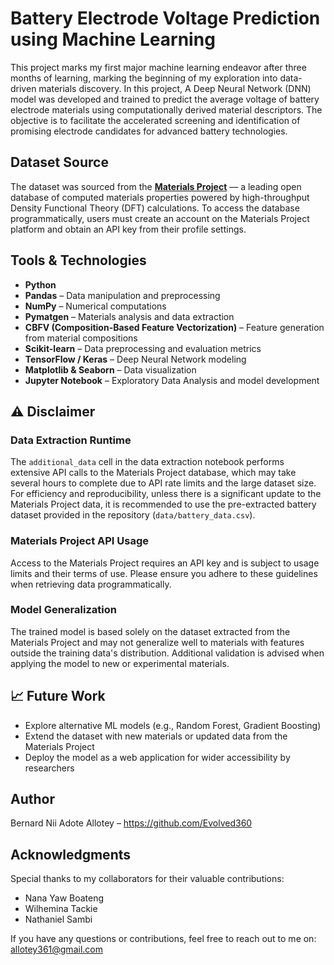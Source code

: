 #  Battery Electrode Voltage Prediction using Machine Learning
This project marks my first major machine learning endeavor after three months of learning, marking the beginning of my exploration into data-driven materials discovery. In this project, A Deep Neural Network (DNN) model was developed and trained to predict the average voltage of battery electrode materials using computationally derived material descriptors. The objective is to facilitate the accelerated screening and identification of promising electrode candidates for advanced battery technologies.

## Dataset Source
The dataset was sourced from the **[Materials Project](https://materialsproject.org/)** — a leading open database of computed materials properties powered by high-throughput Density Functional Theory (DFT) calculations. To access the database programmatically, users must create an account on the Materials Project platform and obtain an API key from their profile settings.

##  Tools & Technologies
- **Python** 
- **Pandas** – Data manipulation and preprocessing
- **NumPy** – Numerical computations
- **Pymatgen** – Materials analysis and data extraction
- **CBFV (Composition-Based Feature Vectorization)** – Feature generation from material compositions
- **Scikit-learn** – Data preprocessing and evaluation metrics
- **TensorFlow / Keras** – Deep Neural Network modeling
- **Matplotlib & Seaborn** – Data visualization
- **Jupyter Notebook** – Exploratory Data Analysis and model development

## ⚠️ Disclaimer

### Data Extraction Runtime
The `additional_data` cell in the data extraction notebook performs extensive API calls to the Materials Project database, which may take several hours to complete due to API rate limits and the large dataset size. For efficiency and reproducibility, unless there is a significant update to the Materials Project data, it is recommended to use the pre-extracted battery dataset provided in the repository (`data/battery_data.csv`).

### Materials Project API Usage
Access to the Materials Project requires an API key and is subject to usage limits and their terms of use. Please ensure you adhere to these guidelines when retrieving data programmatically.

### Model Generalization
The trained model is based solely on the dataset extracted from the Materials Project and may not generalize well to materials with features outside the training data's distribution. Additional validation is advised when applying the model to new or experimental materials.

## 📈 Future Work
- Explore alternative ML models (e.g., Random Forest, Gradient Boosting)
- Extend the dataset with new materials or updated data from the Materials Project
- Deploy the model as a web application for wider accessibility by researchers

## Author
Bernard Nii Adote Allotey – https://github.com/Evolved360

## Acknowledgments
Special thanks to my collaborators for their valuable contributions:
- Nana Yaw Boateng
- Wilhemina Tackie
- Nathaniel Sambi

 If you have any questions or contributions, feel free to reach out to me on: allotey361@gmail.com
  



